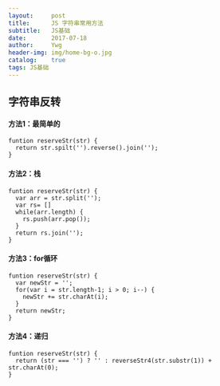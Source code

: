 ```yaml
---
layout:     post
title:      JS 字符串常用方法
subtitle:   JS基础
date:       2017-07-18
author:     Ywg
header-img: img/home-bg-o.jpg
catalog:    true
tags: JS基础
---
```


## 字符串反转
#### 方法1：最简单的
```
funtion reserveStr(str) {
  return str.spilt('').reverse().join('');
}
```
#### 方法2：栈
```
funtion reserveStr(str) {
  var arr = str.split('');
  var rs= []
  while(arr.length) {
    rs.push(arr.pop());
  }
  return rs.join('');
}
```
#### 方法3：for循环
```
funtion reserveStr(str) {
  var newStr = '';
  for(var i = str.length-1; i > 0; i--) {
    newStr += str.charAt(i); 
  }
  return newStr;
}
```
#### 方法4：递归
```
funtion reserveStr(str) {
  return (str === '') ? '' : reverseStr4(str.substr(1)) + str.charAt(0);
}
```

